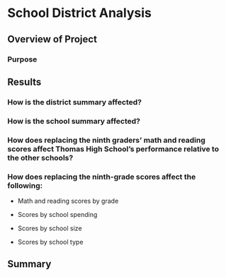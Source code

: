 # School District Analysis

## Overview of Project

### Purpose

## Results
### How is the district summary affected?

### How is the school summary affected?
 
### How does replacing the ninth graders’ math and reading scores affect Thomas High School’s performance relative to the other schools?

### How does replacing the ninth-grade scores affect the following:
- Math and reading scores by grade

- Scores by school spending

- Scores by school size

- Scores by school type

## Summary
